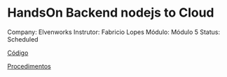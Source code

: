 # HandsOn Backend nodejs to Cloud

Company: Elvenworks
Instrutor: Fabricio Lopes
Módulo: Módulo 5
Status: Scheduled

[Código](HandsOn%20Backend%20nodejs%20to%20Cloud%20b2118024329d4b57bff8c7341da0adc8/Co%CC%81digo%20a1996f1f4ad646799715c158ed46a9cf.md)

[Procedimentos](HandsOn%20Backend%20nodejs%20to%20Cloud%20b2118024329d4b57bff8c7341da0adc8/Procedimentos%20f1acc6129f454f63a18c393c36d31dc3.md)